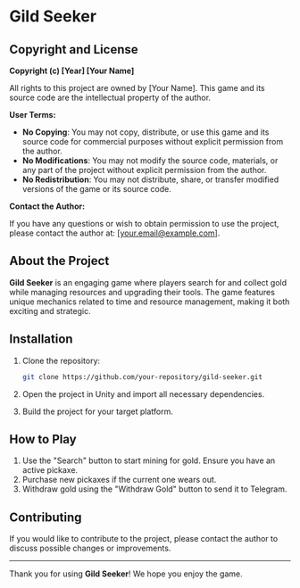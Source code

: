 # Gild Seeker

## Copyright and License

**Copyright (c) [Year] [Your Name]**

All rights to this project are owned by [Your Name]. This game and its source code are the intellectual property of the author.

**User Terms:**

- **No Copying**: You may not copy, distribute, or use this game and its source code for commercial purposes without explicit permission from the author.
- **No Modifications**: You may not modify the source code, materials, or any part of the project without explicit permission from the author.
- **No Redistribution**: You may not distribute, share, or transfer modified versions of the game or its source code.

**Contact the Author:**

If you have any questions or wish to obtain permission to use the project, please contact the author at: [your.email@example.com].

## About the Project

**Gild Seeker** is an engaging game where players search for and collect gold while managing resources and upgrading their tools. The game features unique mechanics related to time and resource management, making it both exciting and strategic.

## Installation

1. Clone the repository:
    ```bash
    git clone https://github.com/your-repository/gild-seeker.git
    ```

2. Open the project in Unity and import all necessary dependencies.

3. Build the project for your target platform.

## How to Play

1. Use the "Search" button to start mining for gold. Ensure you have an active pickaxe.
2. Purchase new pickaxes if the current one wears out.
3. Withdraw gold using the "Withdraw Gold" button to send it to Telegram.

## Contributing

If you would like to contribute to the project, please contact the author to discuss possible changes or improvements.

---

Thank you for using **Gild Seeker**! We hope you enjoy the game.
